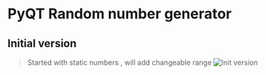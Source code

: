 # PyQT Random number generator

## Initial version
>Started with static numbers , will add changeable range
>![Init version](screenshots/screen1.png "Just the simple PyQT design")
